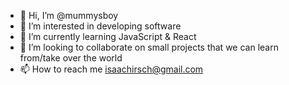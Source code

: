 - 👋 Hi, I’m @mummysboy
- 👀 I’m interested in developing software
- 🌱 I’m currently learning JavaScript & React
- 💞️ I’m looking to collaborate on small projects that we can learn from/take over the world
- 📫 How to reach me isaachirsch@gmail.com

<!---
mummysboy/mummysboy is a ✨ special ✨ repository because its `README.md` (this file) appears on your GitHub profile.
You can click the Preview link to take a look at your changes.
--->
